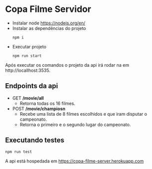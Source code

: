 # Copa Filme Servidor

* Instalar node https://nodejs.org/en/
* Instalar as dependências do projeto
    ```
    npm i
    ```
* Executar projeto
     ```
    npm run start
    ```

Após executar os comandos o projeto da api irá rodar na em http://locallhost:3535.

## Endpoints da api
* GET **/movie/all** 
  - Retorna todas os 16 filmes.
* POST **/movie/champiosn** 
  - Recebe uma lista de 8 filmes escolhidos e que iram disputar o campeonato.
  - Retorna o primeiro e o segundo lugar do campeonato.
  
## Executando testes
```
npm run test
```

A api está hospedada em https://copa-filme-server.herokuapp.com
